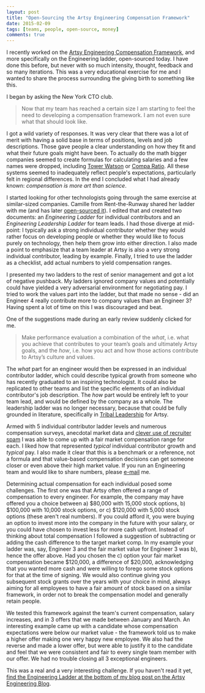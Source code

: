 ```yaml
---
layout: post
title: "Open-Sourcing the Artsy Engineering Compensation Framework"
date: 2015-02-09
tags: [teams, people, open-source, money]
comments: true
---
```

I recently worked on the [Artsy Engineering Compensation Framework](http://artsy.github.io/blog/2015/04/03/artsy-engineering-compensation-framework), and more specifically on the Engineering ladder, open-sourced today. I have done this before, but never with so much intensity, thought, feedback and so many iterations. This was a very educational exercise for me and I wanted to share the process surrounding the giving birth to something like this.

I began by asking the New York CTO club.

> Now that my team has reached a certain size I am starting to feel the need to developing a compensation framework. I am not even sure what that should look like.

I got a wild variety of responses. It was very clear that there was a lot of merit with having a solid base in terms of positions, levels and job descriptions. Those gave people a clear understanding on how they fit and what their future goals might have been. To actually do the math bigger companies seemed to create formulas for calculating salaries and a few names were dropped, including [Tower Watson](http://www.towerswatson.com/en-US/Services/our-solutions/global-data-services) or [Compa Ratio](https://en.wikipedia.org/wiki/Compa-ratio). All these systems seemed to inadequately reflect people's expectations, particularly felt in regional differences. In the end I concluded what I had already known: _compensation is more art than science_.

I started looking for other technologists going through the same exercise at similar-sized companies. Camille from Rent-the-Runway shared her ladder with me (and has later [open-sourced it](http://dresscode.renttherunway.com/blog/ladder)). I edited that and created two documents: an _Engineering Ladder_ for individual contributors and an _Engineering Leadership Ladder_ for team leads. I had those diverge at mid-point: I typically ask a strong individual contributor whether they would rather focus on developing people or whether they would like to focus purely on technology, then help them grow into either direction. I also made a point to emphasize that a team leader at Artsy is also a very strong individual contributor, leading by example. Finally, I tried to use the ladder as a checklist, add actual numbers to yield compensation ranges.

I presented my two ladders to the rest of senior management and got a lot of negative pushback. My ladders ignored company values and potentially could have yielded a very adversarial environment for negotiating pay. I tried to work the values part into the ladder, but that made no sense - did an Engineer 4 really contribute more to company values than an Engineer 3? Having spent a lot of time on this I was discouraged and beat.

One of the suggestions made during an early review suddenly clicked for me.

> Make performance evaluation a combination of the _what_, i.e. what you achieve that contributes to your team’s goals and ultimately Artsy goals, and the _how_, i.e. how you act and how those actions contribute to Artsy’s culture and values.

The _what_ part for an engineer would then be expressed in an individual contributor ladder, which could describe typical growth from someone who has recently graduated to an inspiring technologist. It could also be replicated to other teams and list the specific elements of an individual contributor's job description. The _how_ part would be entirely left to your team lead, and would be defined by the company as a whole. The leadership ladder was no longer necessary, because that could be fully grounded in literature, specifically in [Tribal Leadership](http://www.amazon.com/Tribal-Leadership-Leveraging-Thriving-Organization/dp/0061251321) for Artsy.

Armed with 5 individual contributor ladder levels and numerous compensation surveys, anecdotal market data and [clever use of recruiter spam](http://code.dblock.org/2015/01/09/how-to-make-recruiter-spam-useful-my-canned-response.html) I was able to come up with a fair market compensation range for each. I liked how that represented _typical_ individual contributor growth and _typical_ pay. I also made it clear that this is a benchmark or a reference, not a formula and that value-based compensation decisions can get someone closer or even above their high market value. If you run an Engineering team and would like to share numbers, please [e-mail](mailto:dblock@dblock.org) me.

Determining actual compensation for each individual posed some challenges. The first one was that Artsy often offered a range of compensation to every engineer. For example, the company may have offered you a choice between a) $80,000 with 15,000 stock options, b) $100,000 with 10,000 stock options, or c) $120,000 with 5,000 stock options (these aren't real numbers). If you could afford it, you were buying an option to invest more into the company in the future with your salary, or you could have chosen to invest less for more cash upfront. Instead of thinking about total compensation I followed a suggestion of subtracting or adding the cash difference to the target market comp. In my example your ladder was, say, Engineer 3 and the fair market value for Engineer 3 was b), hence the offer above. Had you chosen the c) option your fair market compensation became $120,000, a difference of $20,000, acknowledging that you wanted more cash and were willing to forego some stock options for that at the time of signing. We would also continue giving you subsequent stock grants over the years with your choice in mind, always aiming for all employees to have a fair amount of stock based on a similar framework, in order not to break the compensation model and generally retain people.

We tested this framework against the team's current compensation, salary increases, and in 3 offers that we made between January and March. An interesting example came up with a candidate whose compensation expectations were below our market value - the framework told us to make a higher offer making one very happy new employee. We also had the reverse and made a lower offer, but were able to justify it to the candidate and feel that we were consistent and fair to every single team member with our offer. We had no trouble closing all 3 exceptional engineers.

This was a real and a very interesting challenge. If you haven't read it yet, [find the Engineering Ladder at the bottom of my blog post on the Artsy Engineering Blog](http://artsy.github.io/blog/2015/04/03/artsy-engineering-compensation-framework).

